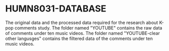 # HUMN8031-DATABASE
The original data and the processed data required for the research about K-pop comments study.
The folder named "YOUTUBE" contains the raw data of comments under ten music videos.
The folder named "YOUTUBE-clear other langusges" contains the filtered data of the comments under ten music videos.
